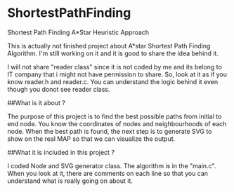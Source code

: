 # ShortestPathFinding
Shortest Path Finding A*Star Heuristic Approach

This is actually not finished project about A*star Shortest Path Finding Algorithm. I'm still working on it and it is good to share the idea behind it.


I will not share "reader class" since it is not coded by me and its belong to IT company that i might not have permission to share. So, look at it as if you know reader.h and reader.c. You can understand the logic behind it even though you donot see reader class.


##What is it about ? 

The purpose of this project is to find the best possible paths from initial to end node. You know the coordinates of nodes and neighbourhoods of each node. When the best path is found, the next step is to generate SVG to show on the real MAP so that we can visualize the output.


##What it is included in this project ? 

I coded Node and SVG generator class. The algorithm is in the "main.c". When you look at it, there are comments on each line so that you can understand what is really going on about it.
